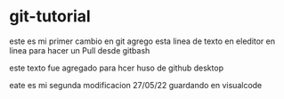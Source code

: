 # git-tutorial
este es mi primer cambio en git 
agrego esta linea de texto en eleditor en linea para hacer un Pull desde gitbash

este texto fue agregado para hcer huso de github desktop


eate es mi segunda modificacion 27/05/22 
guardando en visualcode